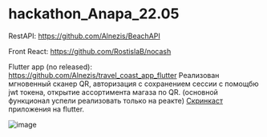 # hackathon_Anapa_22.05

RestAPI: https://github.com/Alnezis/BeachAPI

Front React: https://github.com/RostislaB/nocash

Flutter app (no released): https://github.com/Alnezis/travel_coast_app_flutter
Реализован мгновенный сканер QR, авторизация с сохранением сессии с помощбю jwt токена, открытие ассортимента магаза по QR. (основной функционал успели реализовать только на реакте)
[Скринкаст](https://transfiles.ru/5ok8q) приложения на flutter.

![image](https://user-images.githubusercontent.com/56168421/169694025-ec2ee4c3-75c8-4eed-a594-6aa11868d40f.png)





